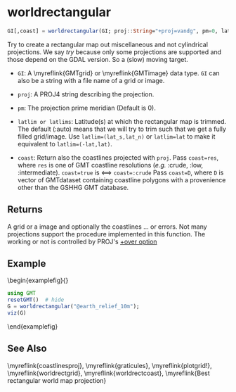 # worldrectangular

```julia
GI[,coast] = worldrectangular(GI; proj::String="+proj=vandg", pm=0, latlim=:auto, coast=false)
```

Try to create a rectangular map out miscellaneous and not cylindrical projections. We say *try* because
only some projections are supported and those depend on the GDAL version. So a (slow) moving target.

- `GI`: A \myreflink{GMTgrid} or \myreflink{GMTimage} data type. `GI` can also be a string with a file name of a grid or image.

- `proj`: A PROJ4 string describing the projection.

- `pm`: The projection prime meridian (Default is 0).

- `latlim or latlims`: Latitude(s) at which the rectangular map is trimmed. The default (:auto) means
   that we will try to trim such that we get a fully filled grid/image. Use `latlim=(lat_s,lat_n)` or
   `latlim=lat` to make it equivalent to `latlim=(-lat,lat)`.

- `coast`: Return also the coastlines projected with `proj`. Pass `coast=res`, where `res` is one of
   GMT coastline resolutions (*e.g.* :crude, :low, :intermediate). `coast=true` is <==> `coast=:crude`
   Pass `coast=D`, where `D` is vector of GMTdataset containing coastline polygons with a provenience
   other than the GSHHG GMT database.

Returns
-------

A grid or a image and optionally the coastlines ... or errors. Not many projections support the procedure
implemented in this function.
The working or not is controlled by PROJ's [+over option](https://proj.org/usage/projections.html#longitude-wrapping)


Example
-------

\begin{examplefig}{}
```julia
using GMT
resetGMT()  # hide
G = worldrectangular("@earth_relief_10m");
viz(G)
```
\end{examplefig}

See Also
--------

\myreflink{coastlinesproj}, \myreflink{graticules}, \myreflink{plotgrid!}, \myreflink{worldrectgrid}, \myreflink{worldrectcoast},
\myreflink{Best rectangular world map projection}